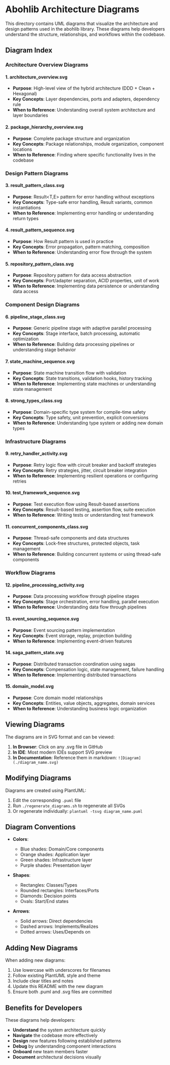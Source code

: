 # Abohlib Architecture Diagrams

This directory contains UML diagrams that visualize the architecture and design patterns used in the abohlib library. These diagrams help developers understand the structure, relationships, and workflows within the codebase.

## Diagram Index

### Architecture Overview Diagrams

#### 1. **architecture_overview.svg**
- **Purpose**: High-level view of the hybrid architecture (DDD + Clean + Hexagonal)
- **Key Concepts**: Layer dependencies, ports and adapters, dependency rule
- **When to Reference**: Understanding overall system architecture and layer boundaries

#### 2. **package_hierarchy_overview.svg**
- **Purpose**: Complete package structure and organization
- **Key Concepts**: Package relationships, module organization, component locations
- **When to Reference**: Finding where specific functionality lives in the codebase

### Design Pattern Diagrams

#### 3. **result_pattern_class.svg**
- **Purpose**: Result<T,E> pattern for error handling without exceptions
- **Key Concepts**: Type-safe error handling, Result variants, common instantiations
- **When to Reference**: Implementing error handling or understanding return types

#### 4. **result_pattern_sequence.svg**
- **Purpose**: How Result pattern is used in practice
- **Key Concepts**: Error propagation, pattern matching, composition
- **When to Reference**: Understanding error flow through the system

#### 5. **repository_pattern_class.svg**
- **Purpose**: Repository pattern for data access abstraction
- **Key Concepts**: Port/adapter separation, ACID properties, unit of work
- **When to Reference**: Implementing data persistence or understanding data access

### Component Design Diagrams

#### 6. **pipeline_stage_class.svg**
- **Purpose**: Generic pipeline stage with adaptive parallel processing
- **Key Concepts**: Stage interface, batch processing, automatic optimization
- **When to Reference**: Building data processing pipelines or understanding stage behavior

#### 7. **state_machine_sequence.svg**
- **Purpose**: State machine transition flow with validation
- **Key Concepts**: State transitions, validation hooks, history tracking
- **When to Reference**: Implementing state machines or understanding state management

#### 8. **strong_types_class.svg**
- **Purpose**: Domain-specific type system for compile-time safety
- **Key Concepts**: Type safety, unit prevention, explicit conversions
- **When to Reference**: Understanding type system or adding new domain types

### Infrastructure Diagrams

#### 9. **retry_handler_activity.svg**
- **Purpose**: Retry logic flow with circuit breaker and backoff strategies
- **Key Concepts**: Retry strategies, jitter, circuit breaker integration
- **When to Reference**: Implementing resilient operations or configuring retries

#### 10. **test_framework_sequence.svg**
- **Purpose**: Test execution flow using Result-based assertions
- **Key Concepts**: Result-based testing, assertion flow, suite execution
- **When to Reference**: Writing tests or understanding test framework

#### 11. **concurrent_components_class.svg**
- **Purpose**: Thread-safe components and data structures
- **Key Concepts**: Lock-free structures, protected objects, task management
- **When to Reference**: Building concurrent systems or using thread-safe components

### Workflow Diagrams

#### 12. **pipeline_processing_activity.svg**
- **Purpose**: Data processing workflow through pipeline stages
- **Key Concepts**: Stage orchestration, error handling, parallel execution
- **When to Reference**: Understanding data flow through pipelines

#### 13. **event_sourcing_sequence.svg**
- **Purpose**: Event sourcing pattern implementation
- **Key Concepts**: Event storage, replay, projection building
- **When to Reference**: Implementing event-driven features

#### 14. **saga_pattern_state.svg**
- **Purpose**: Distributed transaction coordination using sagas
- **Key Concepts**: Compensation logic, state management, failure handling
- **When to Reference**: Implementing distributed transactions

#### 15. **domain_model.svg**
- **Purpose**: Core domain model relationships
- **Key Concepts**: Entities, value objects, aggregates, domain services
- **When to Reference**: Understanding business logic organization

## Viewing Diagrams

The diagrams are in SVG format and can be viewed:
1. **In Browser**: Click on any .svg file in GitHub
2. **In IDE**: Most modern IDEs support SVG preview
3. **In Documentation**: Reference them in markdown: `![Diagram](./diagram_name.svg)`

## Modifying Diagrams

Diagrams are created using PlantUML:
1. Edit the corresponding `.puml` file
2. Run `./regenerate_diagrams.sh` to regenerate all SVGs
3. Or regenerate individually: `plantuml -tsvg diagram_name.puml`

## Diagram Conventions

- **Colors**:
  - Blue shades: Domain/Core components
  - Orange shades: Application layer
  - Green shades: Infrastructure layer
  - Purple shades: Presentation layer
  
- **Shapes**:
  - Rectangles: Classes/Types
  - Rounded rectangles: Interfaces/Ports
  - Diamonds: Decision points
  - Ovals: Start/End states

- **Arrows**:
  - Solid arrows: Direct dependencies
  - Dashed arrows: Implements/Realizes
  - Dotted arrows: Uses/Depends on

## Adding New Diagrams

When adding new diagrams:
1. Use lowercase with underscores for filenames
2. Follow existing PlantUML style and theme
3. Include clear titles and notes
4. Update this README with the new diagram
5. Ensure both .puml and .svg files are committed

## Benefits for Developers

These diagrams help developers:
- **Understand** the system architecture quickly
- **Navigate** the codebase more effectively  
- **Design** new features following established patterns
- **Debug** by understanding component interactions
- **Onboard** new team members faster
- **Document** architectural decisions visually